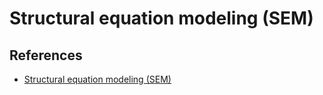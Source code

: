 # Structural equation modeling (SEM)

## References

- [Structural equation modeling (SEM)](https://en.wikipedia.org/wiki/Structural_equation_modeling)
